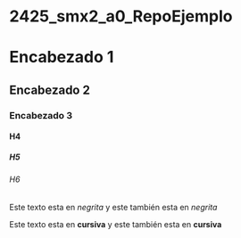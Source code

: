 # 2425_smx2_a0_RepoEjemplo


# Encabezado 1
## Encabezado 2
### Encabezado 3
#### H4
##### H5
###### H6

Este texto esta en *negrita* y este también esta en _negrita_ 

Este texto esta en **cursiva** y este también esta en __cursiva__



